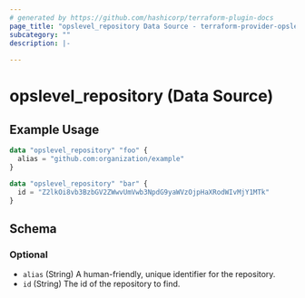 ```yaml
---
# generated by https://github.com/hashicorp/terraform-plugin-docs
page_title: "opslevel_repository Data Source - terraform-provider-opslevel"
subcategory: ""
description: |-
  
---
```


# opslevel_repository (Data Source)



## Example Usage

```terraform
data "opslevel_repository" "foo" {
  alias = "github.com:organization/example"
}

data "opslevel_repository" "bar" {
  id = "Z2lkOi8vb3BzbGV2ZWwvUmVwb3NpdG9yaWVzOjpHaXRodWIvMjY1MTk"
}
```

<!-- schema generated by tfplugindocs -->
## Schema

### Optional

- `alias` (String) A human-friendly, unique identifier for the repository.
- `id` (String) The id of the repository to find.


